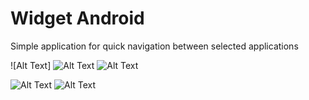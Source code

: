 # Widget Android

Simple application for quick navigation between selected applications

![Alt Text]
![Alt Text](https://media.giphy.com/media/3E3Fa61wHTTd7Fgn6K/giphy.gif) ![Alt Text](https://media.giphy.com/media/45eM4ipAk7sH0hVxsq/giphy.gif)


![Alt Text](https://media.giphy.com/media/DAPmZxMY6YNp9mNEgD/giphy.gif) ![Alt Text](https://media.giphy.com/media/Xtjooi6Xj0l5CwdLZc/giphy.gif)
